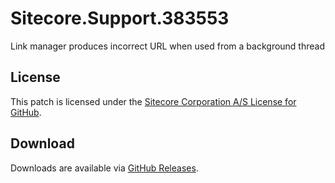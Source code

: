 # Sitecore.Support.383553
Link manager produces incorrect URL when used from a background thread

## License  
This patch is licensed under the [Sitecore Corporation A/S License for GitHub](https://github.com/sitecoresupport/Sitecore.Support.383553/blob/master/LICENSE).  

## Download  
Downloads are available via [GitHub Releases](https://github.com/sitecoresupport/Sitecore.Support.383553/releases).  
